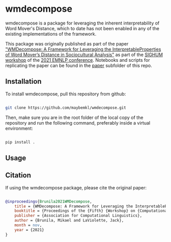 # wmdecompose

wmdecompose is a package for leveraging the inherent interpretability of Word Mover's Distance, which to date has not been enabled in any of the existing implementations of the framework. 

This package was originally published as part of the paper ["WMDecompose: A Framework for Leveraging the InterpretableProperties of Word Mover’s Distance in Sociocultural Analysis"](https://github.com/maybemkl/wmdecompose/tree/master/paper) as part of the [SIGHUM workshop](https://sighum.wordpress.com/events/latech-clfl-2021/) of the [2021 EMNLP conference](https://2021.emnlp.org/). Notebooks and scripts for replicating the paper can be found in the [paper](https://github.com/maybemkl/wmdecompose/tree/master/paper) subfolder of this repo.

## Installation

To install wmdecompose, pull this repository from github:

```bash

git clone https://github.com/maybemkl/wmdecompose.git

```

Then, make sure you are in the root folder of the local copy of the repository and run the following command, preferably inside a virtual environment:


```bash

pip install .

```

## Usage

## Citation

If using the wmdecompose package, please cite the original paper:


```bibtex

@inproceedings{Brunila2021WMDecompose,
    title = {WMDecompose: A Framework for Leveraging the InterpretableProperties of Word Mover’s Distance in Sociocultural Analysis},
    booktitle = {Proceedings of the {Fifth} {Workshop} on {Computational} {Linguistics} for {Cultural Heritage}, {Social Sciences}, {Humanities} and {Literature}},
    publisher = {Association for Computational Linguistics},
	author = {Brunila, Mikael and LaViolette, Jack},
	month = nov,
	year = {2021}
}

```
